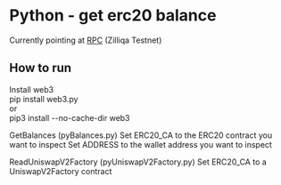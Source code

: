 # Python - get erc20 balance

Currently pointing at [RPC](https://testnet-v925-fireblocks.testnet.z7a.xyz) (Zilliqa Testnet)

## How to run

Install web3\
    pip install web3.py\
or\
    pip3 install --no-cache-dir web3

GetBalances (pyBalances.py)
Set ERC20_CA to the ERC20 contract you want to inspect
Set ADDRESS to the wallet address you want to inspect

ReadUniswapV2Factory (pyUniswapV2Factory.py)
Set ERC20_CA to a UniswapV2Factory contract
